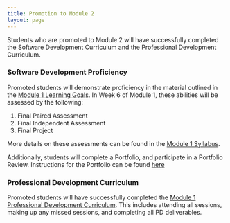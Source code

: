 ```yaml
---
title: Promotion to Module 2
layout: page
---
```


Students who are promoted to Module 2 will have successfully completed the Software Development Curriculum and the Professional Development Curriculum.

### Software Development Proficiency

Promoted students will demonstrate proficiency in the material outlined in the [Module 1 Learning Goals](./learning_goals). In Week 6 of Module 1, these abilities will be assessed by the following:

1. Final Paired Assessment
1. Final Independent Assessment
1. Final Project

More details on these assessments can be found in the [Module 1 Syllabus](./syllabus).

Additionally, students will complete a Portfolio, and participate in a Portfolio Review. Instructions for the Portfolio can be found [here](./portfolios)

### Professional Development Curriculum

Promoted students will have successfully completed the [Module 1 Professional Development Curriculum](https://github.com/turingschool/career-development-curriculum/tree/master/module_one). This includes attending all sessions, making up any missed sessions, and completing all PD deliverables.
